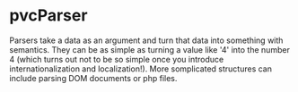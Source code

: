 # pvcParser

Parsers take a data as an argument and turn that data into something with semantics. They can be as simple as turning a
value like '4' into the number 4 (which turns out not to be so simple once you introduce internationalization and
localization!). More somplicated structures can include parsing DOM documents or php files.
